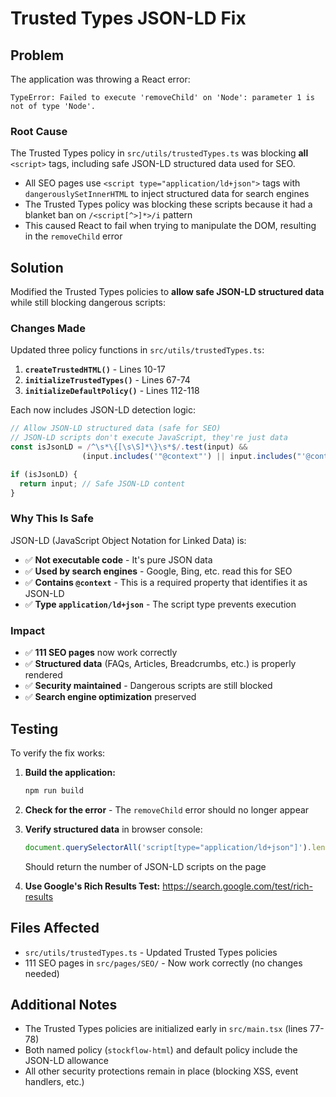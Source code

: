 # Trusted Types JSON-LD Fix

## Problem

The application was throwing a React error:
```
TypeError: Failed to execute 'removeChild' on 'Node': parameter 1 is not of type 'Node'.
```

### Root Cause

The Trusted Types policy in `src/utils/trustedTypes.ts` was blocking **all** `<script>` tags, including safe JSON-LD structured data used for SEO. 

- All SEO pages use `<script type="application/ld+json">` tags with `dangerouslySetInnerHTML` to inject structured data for search engines
- The Trusted Types policy was blocking these scripts because it had a blanket ban on `/<script[^>]*>/i` pattern
- This caused React to fail when trying to manipulate the DOM, resulting in the `removeChild` error

## Solution

Modified the Trusted Types policies to **allow safe JSON-LD structured data** while still blocking dangerous scripts:

### Changes Made

Updated three policy functions in `src/utils/trustedTypes.ts`:

1. **`createTrustedHTML()`** - Lines 10-17
2. **`initializeTrustedTypes()`** - Lines 67-74  
3. **`initializeDefaultPolicy()`** - Lines 112-118

Each now includes JSON-LD detection logic:

```typescript
// Allow JSON-LD structured data (safe for SEO)
// JSON-LD scripts don't execute JavaScript, they're just data
const isJsonLD = /^\s*\{[\s\S]*\}\s*$/.test(input) && 
                (input.includes('"@context"') || input.includes("'@context'"));

if (isJsonLD) {
  return input; // Safe JSON-LD content
}
```

### Why This Is Safe

JSON-LD (JavaScript Object Notation for Linked Data) is:
- ✅ **Not executable code** - It's pure JSON data
- ✅ **Used by search engines** - Google, Bing, etc. read this for SEO
- ✅ **Contains `@context`** - This is a required property that identifies it as JSON-LD
- ✅ **Type `application/ld+json`** - The script type prevents execution

### Impact

- ✅ **111 SEO pages** now work correctly
- ✅ **Structured data** (FAQs, Articles, Breadcrumbs, etc.) is properly rendered
- ✅ **Security maintained** - Dangerous scripts are still blocked
- ✅ **Search engine optimization** preserved

## Testing

To verify the fix works:

1. **Build the application:**
   ```bash
   npm run build
   ```

2. **Check for the error** - The `removeChild` error should no longer appear

3. **Verify structured data** in browser console:
   ```javascript
   document.querySelectorAll('script[type="application/ld+json"]').length
   ```
   Should return the number of JSON-LD scripts on the page

4. **Use Google's Rich Results Test:**
   https://search.google.com/test/rich-results

## Files Affected

- `src/utils/trustedTypes.ts` - Updated Trusted Types policies
- 111 SEO pages in `src/pages/SEO/` - Now work correctly (no changes needed)

## Additional Notes

- The Trusted Types policies are initialized early in `src/main.tsx` (lines 77-78)
- Both named policy (`stockflow-html`) and default policy include the JSON-LD allowance
- All other security protections remain in place (blocking XSS, event handlers, etc.)


